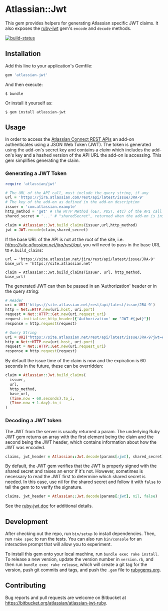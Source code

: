 # Atlassian::Jwt

This gem provides helpers for generating Atlassian specific JWT
claims. It also exposes the [ruby-jwt](https://github.com/jwt/ruby-jwt) 
gem's `encode` and `decode` methods.

[![build-status](https://bitbucket-badges.useast.atlassian.io/badge/atlassian/atlassian-jwt-ruby.svg)](https://bitbucket.org/atlassian/atlassian-jwt-ruby/addon/pipelines/home)

## Installation

Add this line to your application's Gemfile:

```ruby
gem 'atlassian-jwt'
```

And then execute:

    $ bundle

Or install it yourself as:

    $ gem install atlassian-jwt

## Usage

In order to access the
[Atlassian Connect REST APIs](https://developer.atlassian.com/static/connect/docs/latest/rest-apis/)
an add-on authenticates using a JSON Web Token (JWT). The token is
generated using the add-on's secret key and contains a *claim* which
includes the add-on's key and a hashed version of the API URL the
add-on is accessing. This gem simplifies generating the claim.

### Generating a JWT Token

```ruby
require 'atlassian/jwt'

# The URL of the API call, must include the query string, if any
url = 'https://jira.atlassian.com/rest/api/latest/issue/JRA-9'
# The key of the add-on as defined in the add-on description
issuer = 'com.atlassian.example'
http_method = 'get' # The HTTP Method (GET, POST, etc) of the API call
shared_secret = '...' # "sharedSecret", returned when the add-on is installed.

claim = Atlassian::Jwt.build_claims(issuer,url,http_method)
jwt = JWT.encode(claim,shared_secret)
```

If the base URL of the API is not at the root of the site,
i.e. *https://site.atlassian.net/jira/rest/api*, you will need to pass
in the base URL to `#.build_claims`:

```
url = 'https://site.atlassian.net/jira/rest/api/latest/issue/JRA-9'
base_url = 'https://site.atlassian.net'

claim = Atlassian::Jwt.build_claims(issuer, url, http_method, base_url)
```

The generated JWT can then be passed in an 'Authorization' header or
in the query string:

```ruby
# Header
uri = URI('https://site.atlassian.net/rest/api/latest/issue/JRA-9')
http = Net::HTTP.new(uri.host, uri.port)
request = Net::HTTP::Get.new(uri.request_uri)
request.initialize_http_header({'Authorization' => "JWT #{jwt}"})
response = http.request(request)
```

```ruby
# Query String
uri = URI("https://site.atlassian.net/rest/api/latest/issue/JRA-9?jwt=#{jwt}")
http = Net::HTTP.new(uri.host, uri.port)
request = Net::HTTP::Get.new(uri.request_uri)
response = http.request(request)
```

By default the issue time of the claim is now and the expiration is 60
seconds in the future, these can be overridden:

```ruby
claim = Atlassian::Jwt.build_claims(
  issuer,
  url,
  http_method,
  base_url,
  (Time.now - 60.seconds).to_i,
  (Time.now + 1.day).to_i
)
```

### Decoding a JWT token

The JWT from the server is usually returned a param. The underlying
Ruby JWT gem returns an array with the first element being the claim
and the second being the JWT header, which contains information about
how the JWT was encoded.

```ruby
claims, jwt_header = Atlassian::Jwt.decode(params[:jwt], shared_secret)
```

By default, the JWT gem verifies that the JWT is properly signed with
the shared secret and raises an error if it's not. However, sometimes
is necessary to read the JWT first to determine which shared secret is
needed. In this case, use nil for the shared secret and follow it with
`false` to tell the gem to to verify the signature.

```ruby
claims, jwt_header = Atlassian::Jwt.decode(params[:jwt], nil, false)
```

See the [ruby-jwt doc](https://github.com/jwt/ruby-jwt) for additional
details.

## Development

After checking out the repo, run `bin/setup` to install dependencies. Then, 
run `rake spec` to run the tests. You can also run `bin/console` for an 
interactive prompt that will allow you to experiment.

To install this gem onto your local machine, run `bundle exec rake install`. 
To release a new version, update the version number in `version.rb`, and 
then run `bundle exec rake release`, which will create a git tag for the 
version, push git commits and tags, and push the `.gem` file to 
[rubygems.org](https://rubygems.org).

## Contributing

Bug reports and pull requests are welcome on Bitbucket at
https://bitbucket.org/atlassian/atlassian-jwt-ruby.
